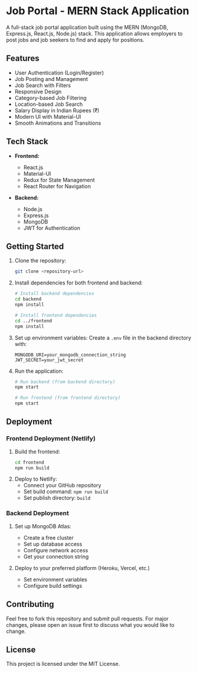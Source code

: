 # Job Portal - MERN Stack Application

A full-stack job portal application built using the MERN (MongoDB, Express.js, React.js, Node.js) stack. This application allows employers to post jobs and job seekers to find and apply for positions.

## Features

- User Authentication (Login/Register)
- Job Posting and Management
- Job Search with Filters
- Responsive Design
- Category-based Job Filtering
- Location-based Job Search
- Salary Display in Indian Rupees (₹)
- Modern UI with Material-UI
- Smooth Animations and Transitions

## Tech Stack

- **Frontend:**
  - React.js
  - Material-UI
  - Redux for State Management
  - React Router for Navigation

- **Backend:**
  - Node.js
  - Express.js
  - MongoDB
  - JWT for Authentication

## Getting Started

1. Clone the repository:
   ```bash
   git clone <repository-url>
   ```

2. Install dependencies for both frontend and backend:
   ```bash
   # Install backend dependencies
   cd backend
   npm install

   # Install frontend dependencies
   cd ../frontend
   npm install
   ```

3. Set up environment variables:
   Create a `.env` file in the backend directory with:
   ```
   MONGODB_URI=your_mongodb_connection_string
   JWT_SECRET=your_jwt_secret
   ```

4. Run the application:
   ```bash
   # Run backend (from backend directory)
   npm start

   # Run frontend (from frontend directory)
   npm start
   ```

## Deployment

### Frontend Deployment (Netlify)
1. Build the frontend:
   ```bash
   cd frontend
   npm run build
   ```
2. Deploy to Netlify:
   - Connect your GitHub repository
   - Set build command: `npm run build`
   - Set publish directory: `build`

### Backend Deployment
1. Set up MongoDB Atlas:
   - Create a free cluster
   - Set up database access
   - Configure network access
   - Get your connection string

2. Deploy to your preferred platform (Heroku, Vercel, etc.)
   - Set environment variables
   - Configure build settings

## Contributing

Feel free to fork this repository and submit pull requests. For major changes, please open an issue first to discuss what you would like to change.

## License

This project is licensed under the MIT License.


